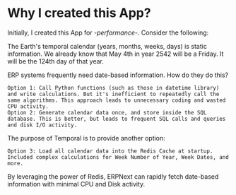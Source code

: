 # Why I created this App?
Initially, I created this App for -*performance*-.  Consider the following:

The Earth's temporal calendar (years, months, weeks, days) is static information.  We already know that May 4th in year 2542 will be a Friday.  It will be the 124th day of that year.

ERP systems frequently need date-based information. How do they do this?

    Option 1: Call Python functions (such as those in datetime library) and write calculations. But it's inefficient to repeatedly call the same algorithms. This approach leads to unnecessary coding and wasted CPU activity.
    Option 2: Generate calendar data once, and store inside the SQL database. This is better, but leads to frequent SQL calls and queries and disk I/O activity.

The purpose of Temporal is to provide another option:

    Option 3: Load all calendar data into the Redis Cache at startup. Included complex calculations for Week Number of Year, Week Dates, and more.

By leveraging the power of Redis, ERPNext can rapidly fetch date-based information with minimal CPU and Disk activity.
